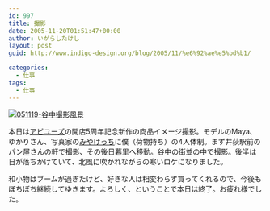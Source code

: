 ```yaml
---
id: 997
title: 撮影
date: 2005-11-20T01:51:47+00:00
author: いがらしたけし
layout: post
guid: http://www.indigo-design.org/blog/2005/11/%e6%92%ae%e5%bd%b1/

categories:
  - 仕事
tags:
  - 仕事
---
```

<a href="http://blog-imgs-29.fc2.com/a/r/m/armadillo75/051119a.jpg" target="_blank"><img src="http://blog-imgs-29.fc2.com/a/r/m/armadillo75/051119a.jpg" alt="051119-谷中撮影風景" border="0" /></a>
  
本日は<a href="http://indigo-design.org/habi/" target="_blank">アビユーズ</a>の開店5周年記念新作の商品イメージ撮影。モデルのMaya、ゆかりさん、写真家の<a href="http://www.sonotoka.net/" target="_blank">みやけっち</a>に僕（荷物持ち）の4人体制。まず井荻駅前のパン屋さんの軒で撮影、その後日暮里へ移動。谷中の街並の中で撮影。後半は日が落ちかけていて、北風に吹かれながらの寒いロケになりました。
  
和小物はブームが過ぎたけど、好きな人は相変わらず買ってくれるので、今後もぼちぼち継続してゆきます。よろしく、ということで本日は終了。お疲れ様でした。

